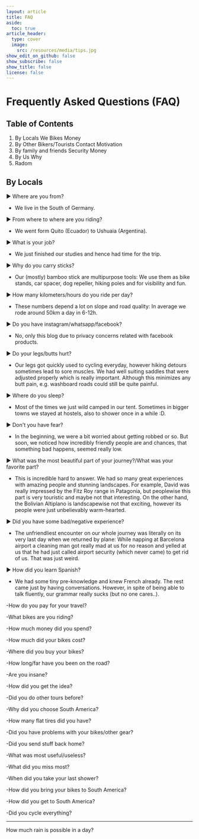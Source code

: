 ```yaml
---
layout: article
title: FAQ
aside:
  toc: true
article_header:
  type: cover
  image:
    src: /resources/media/tips.jpg
show_edit_on_github: false
show_subscribe: false
show_title: false
license: false
---
```


# Frequently Asked Questions (FAQ)

## Table of Contents

1. By Locals
    We
    Bikes
    Money
2. By Other Bikers/Tourists
    Contact
    Motivation
3. By family and friends
    Security
    Money
4. By Us
    Why
5. Radom

## By Locals

&#9654; Where are you from?
- We live in the South of Germany.

&#9654; From where to where are you riding?
- We went form Quito (Ecuador) to Ushuaia (Argentina).

&#9654; What is your job?
- We just finished our studies and hence had time for the trip.

&#9654; Why do you carry sticks?
- Our (mostly) bamboo stick are multipurpose tools: We use them as bike stands, car spacer, dog repeller, hiking poles and for visibility and fun.

&#9654; How many kilometers/hours do you ride per day?
- These numbers depend a lot on slope and road quality: In average we rode around 50km a day in 6-12h.

&#9654; Do you have instagram/whatsapp/facebook?
- No, only this blog due to privacy concerns related with facebook products.

&#9654; Do your legs/butts hurt?
- Our legs got quickly used to cycling everyday, however hiking detours sometimes lead to sore muscles. We had well suiting saddles that were adjusted properly which is really important. Although this minimizes any butt pain, e.g. washboard roads could still be quite painful.

&#9654; Where do you sleep?
- Most of the times we just wild camped in our tent. Sometimes in bigger towns we stayed at hostels, also to shower once in a while :D.

&#9654; Don't you have fear?
- In the beginning, we were a bit worried about getting robbed or so. But soon, we noticed how incredibly friendly people are and chances, that something bad happens, seemed really low.

&#9654; What was the most beautiful part of your journey?/What was your favorite part?
- This is incredible hard to answer. We had so many great experiences with amazing people and stunning landscapes. For example, David was really impressed by the Fitz Roy range in Patagonia, but peoplewise this part is very touristic and maybe not that interesting. On the other hand, the Bolivian Altiplano is landscapewise not that exciting, however its people were just unbelievably warm-hearted.

&#9654; Did you have some bad/negative experience?
- The unfriendliest encounter on our whole journey was literally on its very last day when we returned by plane: While napping at Barcelona airport a cleaning man got really mad at us for no reason and yelled at us that he had just called airport security (which never came) to get rid of us. That was just weird.

&#9654; How did you learn Spanish?
- We had some tiny pre-knowledge and knew French already. The rest came just by having conversations. However, in spite of being able to talk fluently, our grammar really sucks (but no one cares..).

-How do you pay for your travel?

-What bikes are you riding?

-How much money did you spend?

-How much did your bikes cost?

-Where did you buy your bikes?

-How long/far have you been on the road?

-Are you insane?

-How did you get the idea?

-Did you do other tours before?

-Why did you choose South America?

-How many flat tires did you have?

-Did you have problems with your bikes/other gear?

-Did you send stuff back home?

-What was most useful/useless?

-What did you miss most?

-When did you take your last shower?

-How did you bring your bikes to South America?

-How did you get to South America?

-Did you cycle everything?


***



How much rain is possible in a day?



